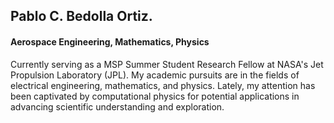 ## Pablo C. Bedolla Ortiz.
#### Aerospace Engineering, Mathematics, Physics
Currently serving as a MSP Summer Student Research Fellow at NASA's Jet Propulsion Laboratory (JPL). My academic pursuits are in the fields of electrical engineering, mathematics, and physics. Lately, my attention has been captivated by computational physics for potential applications in advancing scientific understanding and exploration.
